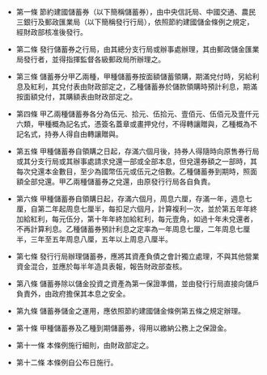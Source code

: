 * 第一條 節約建國儲蓄券（以下簡稱儲蓄券），由中央信託局、中國交通、農民三銀行及郵政匯業局（以下簡稱發行行局），依照節約建國儲金條例之規定，經財政部核准後發行。

* 第二條 發行儲蓄券之行局，由其總分支行局或辦事處辦理，其由郵政儲金匯業局發行者，並得指揮監督各級郵政局所辦理之。

* 第三條 儲蓄券分甲乙兩種，甲種儲蓄券按面額儲蓄領購，期滿兌付時，另給利息及紅利，其兌付表由財政部定之，乙種儲蓄券於儲款領購時預計利息，期滿按面額兌付，其購額表由財政部定之。

* 第四條 甲乙兩種儲蓄券各分為伍元、拾元、伍拾元、壹佰元、伍佰元及壹仟元六類，甲種概為記名式，憑簽名蓋章或畫押兌付，不得轉讓贈與，乙種概為不記名式，持券人得自由轉讓贈與。

* 第五條 甲種儲蓄券自領購之日起，存滿六個月後，持券人得隨時向原售券行局或其分支行局或其辦事處請求兌還一部或全部本息，但兌還券額之一部時，其每次兌還本金數目，至少為國幣伍元或伍元之倍數。乙種儲蓄券到期時，照面額全部兌還。甲乙兩種儲蓄券之兌還，由原發行行局各自負責。

* 第六條 甲種儲蓄券自領購日起，存滿六個月，周息六厘，存滿一年，週息七厘，自第二年起周息七厘半，每扣足六個月，計算複利一次，並於第五年年終加給紅利，每元伍分，第十年年終加給紅利，每元壹角，如過十年未兌還者，不再計算利息。乙種儲蓄券預計利息之定率為一年周息七厘，二年周息七厘半，三年至五年周息八厘，五年以上周息八厘半。

* 第七條 發行行局辦理儲蓄券，應將其資產負債之會計獨立處理，不與其他營業資金混合，並應於每半年造具表報，報告財政部查核。

* 第八條 儲蓄券除以儲金投資之資產為第一保證準備，並由發行行局直接向儲戶負責外，由政府擔保其本息之安全。

* 第九條 儲蓄券儲金之運用，應依照節約建國儲金條例第五條之規定辦理。

* 第十條 甲種儲蓄券及乙種到期儲蓄券，得用以繳納公務上之保證金。

* 第十一條 本條例施行細則，由財政部定之。

* 第十二條 本條例自公布日施行。

